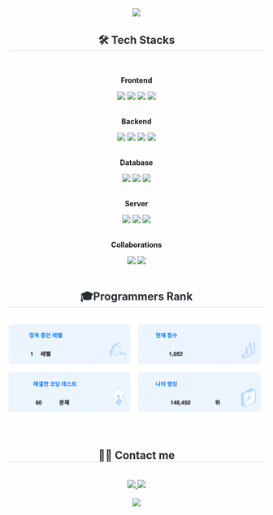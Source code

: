 <div align= "center">
    <img src="https://capsule-render.vercel.app/api?type=waving&color=gradient&height=240&text=HYUNBEEN%20KIM&animation=fadeIn&fontColor=ffffff&fontSize=70" />
    </div>
    <div align= "center">
    <h2 style="border-bottom: 1px solid #d8dee4; color: #282d33;"> 🛠️ Tech Stacks </h2> <br> 
    <div style="margin: 0 auto; text-align: center;" align= "center"> 
        <p><strong>Frontend</strong></p>
    <img src="https://img.shields.io/badge/Javascript-F7DF1E?style=for-the-badge&logo=Javascript&logoColor=white">
<img src="https://img.shields.io/badge/React-61DAFB?style=for-the-badge&logo=React&logoColor=white">
<img src="https://img.shields.io/badge/HTML5-E34F26?style=for-the-badge&logo=HTML5&logoColor=white">
<img src="https://img.shields.io/badge/CSS3-1572B6?style=for-the-badge&logo=CSS3&logoColor=white">
<br/>
<br/>
<p><strong>Backend</strong></p>
<img src="https://img.shields.io/badge/Java-007396?style=for-the-badge&logo=Java&logoColor=white">
<img src="https://img.shields.io/badge/Spring Boot-6DB33F?style=for-the-badge&logo=Spring Boot&logoColor=white">
<img src="https://img.shields.io/badge/Python-3776AB?style=for-the-badge&logo=Python&logoColor=white">
<img src="https://img.shields.io/badge/Flask-000000?style=for-the-badge&logo=Flask&logoColor=white">
<br/>
<br/>
<p><strong>Database</strong></p>
<img src="https://img.shields.io/badge/MySQL-4479A1?style=for-the-badge&logo=MySQL&logoColor=white">
<img src="https://img.shields.io/badge/Oracle-F80000?style=for-the-badge&logo=Oracle&logoColor=white">
<img src="https://img.shields.io/badge/Firebase-FFCA28?style=for-the-badge&logo=Firebase&logoColor=white">
<br/>
<br/>
<p><strong>Server</strong></p>
<img src="https://img.shields.io/badge/Amazon AWS-232F3E?style=for-the-badge&logo=Amazon AWS&logoColor=white">
<img src="https://img.shields.io/badge/Netlify-00C7B7?style=for-the-badge&logo=Netlify&logoColor=white">
<img src="https://img.shields.io/badge/Docker-2496ED?style=for-the-badge&logo=Docker&logoColor=white">
<br/>
<br/>
<p><strong>Collaborations</strong></p>
<img src="https://img.shields.io/badge/Github-181717?style=for-the-badge&logo=Github&logoColor=white">
<img src="https://img.shields.io/badge/Figma-F24E1E?style=for-the-badge&logo=Figma&logoColor=white">
<div/>
<br/>
<h2 style="border-bottom: 1px solid #d8dee4; color: #282d33;"> 🎓Programmers Rank </h2>

[![](https://github.com/PANG2OPPA/github-programmers-rank/blob/master/lib/result.svg)](https://github.com/PANG2OPPA/github-programmers-rank.git)



<br/>

</div>
<div align= "center">
    <h2 style="border-bottom: 1px solid #d8dee4; color: #282d33;"> 👨‍💻 Contact me </h2> <br> 
    <div align= "center"> <a href=mailto:khbkhb85098509@gmail.com> <img src="https://img.shields.io/badge/Gmail-EA4335?style=for-the-badge&logo=Gmail&logoColor=white&link=mailto:khbkhb85098509@gmail.com"> </a>
         <a href=https://hbdev.tistory.com/> <img src="https://img.shields.io/badge/Tistory-000000?style=for-the-badge&logo=Tistory&logoColor=white&link=https://hbdev.tistory.com/"> </a>
          </div>  
          <br> 
    <div align= "center"> <a href="https://hits.seeyoufarm.com"> <img src="https://hits.seeyoufarm.com/api/count/incr/badge.svg?url=https%3A%2F%2Fgithub.com%2FPANG2OPPA%2F&count_bg=%23000000&title_bg=%23000000&icon=github.svg&icon_color=%23FFFFFF&title=GitHub&edge_flat=false"/></a>
       </div> 
    </div>
